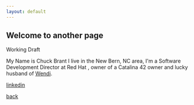 ```yaml
---
layout: default
---
```


## Welcome to another page


Working Draft


My Name is Chuck Brant I live in the New Bern, NC area, I'm a Software Development Director at Red Hat , owner of a Catalina 42 owner and lucky husband of [Wendi](https://wendibrant.com/).

[linkedin](https://www.linkedin.com/in/chuck-brant-6350832/)



[back](./)
